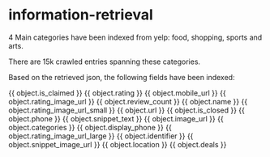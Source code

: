 information-retrieval
=====================
4 Main categories have been indexed from yelp: food, shopping, sports and arts. 

There are 15k crawled entries spanning these categories. 

Based on the retrieved json, the following fields have been indexed:

{{ object.is_claimed }}
{{ object.rating }}
{{ object.mobile_url }}
{{ object.rating_image_url }}
{{ object.review_count }}
{{ object.name }}
{{ object.rating_image_url_small }}
{{ object.url }}
{{ object.is_closed }}
{{ object.phone }}
{{ object.snippet_text }}
{{ object.image_url }}
{{ object.categories }}
{{ object.display_phone }}
{{ object.rating_image_url_large }}
{{ object.identifier }}
{{ object.snippet_image_url }}
{{ object.location }}
{{ object.deals }}


